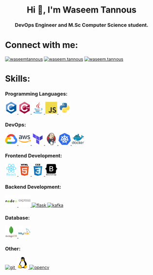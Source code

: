<h1 align="center">Hi 👋, I'm Waseem Tannous</h1>
<h3 align="center">DevOps Engineer and M.Sc Computer Science student.</h3>

<h1 align="left">Connect with me:</h1>
<p align="left">
<a href="https://linkedin.com/in/waseemtannous" target="blank"><img align="center" src="https://raw.githubusercontent.com/rahuldkjain/github-profile-readme-generator/master/src/images/icons/Social/linked-in-alt.svg" alt="waseemtannous" height="30" width="40" /></a>
<a href="https://fb.com/waseem.tannous" target="blank"><img align="center" src="https://raw.githubusercontent.com/rahuldkjain/github-profile-readme-generator/master/src/images/icons/Social/facebook.svg" alt="waseem.tannous" height="30" width="40" /></a>
<a href="https://instagram.com/waseem.tannous" target="blank"><img align="center" src="https://raw.githubusercontent.com/rahuldkjain/github-profile-readme-generator/master/src/images/icons/Social/instagram.svg" alt="waseem.tannous" height="30" width="40" /></a>
</p>

<h1 align="left">Skills:</h1>

<h3 align="left">Programming Languages:</h3>
<p align="left"> 
<a href="https://www.cprogramming.com/" target="_blank" rel="noreferrer"> <img src="icons/c.svg" alt="c" width="40" height="40"/> </a> 
<a href="https://www.w3schools.com/cpp/" target="_blank" rel="noreferrer"> <img src="icons/cpp.svg" alt="cplusplus" width="40" height="40"/> </a>
<a href="https://www.java.com" target="_blank" rel="noreferrer"> <img src="icons/java.svg" alt="java" width="40" height="40"/> </a> 
<a href="https://developer.mozilla.org/en-US/docs/Web/JavaScript" target="_blank" rel="noreferrer"> <img src="icons/js.svg" alt="javascript" width="40" height="40"/> </a>
<a href="https://www.python.org" target="_blank" rel="noreferrer"> <img src="icons/python.svg" alt="python" width="40" height="40"/> </a> 
</p>

<h3 align="left">DevOps:</h3>
<p align="left">
<a href="https://cloud.google.com" target="_blank" rel="noreferrer"> <img src="icons/gcp.svg" alt="gcp" width="40" height="40"/> </a>
<a href="https://aws.amazon.com/" target="_blank" rel="noreferrer"> <img src="icons/aws.svg" alt="aws" width="40" height="40"/> </a>
<a href="https://www.terraform.io/" target="_blank" rel="noreferrer"> <img src="icons/terraform.svg" alt="terraform" width="40" height="40"/> </a>
<a href="https://www.jenkins.io/" target="_blank" rel="noreferrer"> <img src="icons/jenkins.svg" alt="jenkins" width="40" height="40"/> </a>
<a href="https://kubernetes.io/" target="_blank" rel="noreferrer"> <img src="icons/kubernetes.svg" alt="kubernetes" width="40" height="40"/> </a>
<a href="https://www.docker.com/" target="_blank" rel="noreferrer"> <img src="icons/docker.svg" alt="docker" width="40" height="40"/> </a>
</p>

<h3 align="left">Frontend Development:</h3>
<p align="left">
<a href="https://reactjs.org/" target="_blank" rel="noreferrer"> <img src="icons/react.svg" alt="react" width="40" height="40"/> </a>
<a href="https://www.w3.org/html/" target="_blank" rel="noreferrer"> <img src="https://raw.githubusercontent.com/devicons/devicon/master/icons/html5/html5-original-wordmark.svg" alt="html5" width="40" height="40"/> </a> 
<a href="https://www.w3schools.com/css/" target="_blank" rel="noreferrer"> <img src="https://raw.githubusercontent.com/devicons/devicon/master/icons/css3/css3-original-wordmark.svg" alt="css3" width="40" height="40"/> </a>
<a href="https://getbootstrap.com" target="_blank" rel="noreferrer"> <img src="https://raw.githubusercontent.com/devicons/devicon/master/icons/bootstrap/bootstrap-plain-wordmark.svg" alt="bootstrap" width="40" height="40"/> </a>

</p>

<h3 align="left">Backend Development:</h3>
<p align="left">
<a href="https://nodejs.org" target="_blank" rel="noreferrer"> <img src="https://raw.githubusercontent.com/devicons/devicon/master/icons/nodejs/nodejs-original-wordmark.svg" alt="nodejs" width="40" height="40"/> </a>
<a href="https://expressjs.com" target="_blank" rel="noreferrer"> <img src="https://raw.githubusercontent.com/devicons/devicon/master/icons/express/express-original-wordmark.svg" alt="express" width="40" height="40"/> </a>
<a href="https://flask.palletsprojects.com/" target="_blank" rel="noreferrer"> <img src="https://www.vectorlogo.zone/logos/pocoo_flask/pocoo_flask-icon.svg" alt="flask" width="40" height="40"/> </a>
<a href="https://kafka.apache.org/" target="_blank" rel="noreferrer"> <img src="https://www.vectorlogo.zone/logos/apache_kafka/apache_kafka-icon.svg" alt="kafka" width="40" height="40"/> </a>
</p>

<h3 align="left">Database:</h3>
<p align="left">
<a href="https://www.mongodb.com/" target="_blank" rel="noreferrer"> <img src="https://raw.githubusercontent.com/devicons/devicon/master/icons/mongodb/mongodb-original-wordmark.svg" alt="mongodb" width="40" height="40"/> </a>
<a href="https://www.mysql.com/" target="_blank" rel="noreferrer"> <img src="https://raw.githubusercontent.com/devicons/devicon/master/icons/mysql/mysql-original-wordmark.svg" alt="mysql" width="40" height="40"/> </a>
</p>

<h3 align="left">Other:</h3>
<p align="left">
<a href="https://git-scm.com/" target="_blank" rel="noreferrer"> <img src="https://www.vectorlogo.zone/logos/git-scm/git-scm-icon.svg" alt="git" width="40" height="40"/> </a>
<a href="https://www.linux.org/" target="_blank" rel="noreferrer"> <img src="https://raw.githubusercontent.com/devicons/devicon/master/icons/linux/linux-original.svg" alt="linux" width="40" height="40"/> </a>
<a href="https://opencv.org/" target="_blank" rel="noreferrer"> <img src="https://www.vectorlogo.zone/logos/opencv/opencv-icon.svg" alt="opencv" width="40" height="40"/> </a>

 </p>
